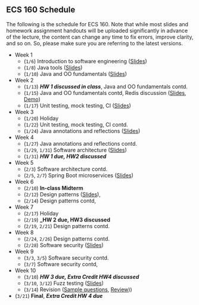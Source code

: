 ## ECS 160 Schedule

The following is the schedule for ECS 160. Note that while most slides and homework assignment handouts
will be uploaded significantly in
advance of the lecture, the content can change any time to fix errors, improve clarity, and so on. So, please
make sure you are referring to the latest versions.


- Week 1
  - (`1/6`) Introduction to software engineering ([Slides](slides/1_logistics_and_course_introduction.pptx))
  - (`1/8`) Java tools ([Slides](slides/2_java_tools_intellij_maven.pptx))
  - (`1/10`) Java and OO fundamentals ([Slides](slides/3_object_oriented_fundamentals.pptx))
- Week 2
  - (`1/13`) **_HW 1 discussed in class_**, Java and OO fundamentals contd.
  - (`1/15`) Java and OO fundamentals contd, Redis discussion ([Slides](slides/Discussion1_Redis.pptx), [Demo](https://github.com/davsec-teaching/jedis-demo))
  - (`1/17`) Unit testing, mock testing, CI ([Slides](slides/4_unit_testing_mocking_frameworks_CI.pptx))
- Week 3
  - (`1/20`) Holiday
  - (`1/22`) Unit testing, mock testing, CI contd.
  - (`1/24`) Java annotations and reflections ([Slides](slides/5_annotations_and_reflection.pptx))
- Week 4
  - (`1/27`) Java annotations and reflections contd. 
  - (`1/29`, `1/31`) Software architecture ([Slides](slides/6_software_architecture.pptx))
  - (`1/31`) **_HW 1 due, HW2 discussed_**
- Week 5
  - (`2/3`) Software architecture contd.
  - (`2/5`, `2/7`) Spring Boot microservices ([Slides](slides/7_spring_boot.pptx))
- Week 6
  - (`2/10`) **In-class Midterm**
  - (`2/12`) Design patterns ([Slides](slides/8_design_patterns.pptx)), 
  - (`2/14`) Design patterns contd, 
- Week 7
  - (`2/17`) Holiday
  - (`2/19`) **_HW 2 due, HW3 discussed**
  - (`2/19`, `2/21`) Design patterns contd.
- Week 8
  - (`2/24`, `2/26`) Design patterns contd.
  - (`2/28`) Software security ([Slides](slides/9_software_security.pptx)) 
- Week 9
  - (`3/3`, `3/5`) Software security contd.
  - (`3/7`) Software security contd,
- Week 10
  - (`3/10`) **_HW 3 due, Extra Credit HW4 discussed_**
  - (`3/10`, `3/12`) Fuzz testing ([Slides](slides/10_fuzzing.pptx))
  - (`3/14`) Revision ([Sample questions](slides/Sample_final_questions.pptx), [Review](slides/Review.pptx)))
- (`3/21`) **Final**, **_Extra Credit HW 4 due_**
